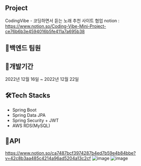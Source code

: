 ## Project 
CodingVibe - 코딩하면서 듣는 노래 추천 사이트
협업 notion : https://www.notion.so/Coding-Vibe-Mini-Project-ce76b6b3e4594016b5fe411a7a695b38


## 👯백엔드 팀원



## 📆개발기간
2022년 12월 16일 ~ 2022년 12월 22일  


## 🛠️Tech Stacks
* Spring Boot
* Spring Data JPA
* Spring Security + JWT
* AWS RDS(MySQL)  


## 👀API
https://www.notion.so/ca7487bcf3974287b4ed7b59e4b84bbe?v=42c8b3aa485c4214a96ad5204a13c2cf
![image](https://user-images.githubusercontent.com/117805482/209158145-efe4308e-0f14-40d3-bd30-3dc353ab4992.png)
![image](https://user-images.githubusercontent.com/117805482/209158239-a22dc56e-d427-429c-812a-28e10ddaaf34.png)

